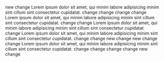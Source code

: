 new change
Lorem ipsum dolor sit amet, qui minim labore adipisicing minim sint cillum sint consectetur cupidatat.
change
change
change
change
Lorem ipsum dolor sit amet, qui minim labore adipisicing minim sint cillum sint consectetur cupidatat.
change
change
Lorem ipsum dolor sit amet, qui minim labore adipisicing minim sint cillum sint consectetur cupidatat.
change
Lorem ipsum dolor sit amet, qui minim labore adipisicing minim sint cillum sint consectetur cupidatat.
change
change
new change
new change
change
Lorem ipsum dolor sit amet, qui minim labore adipisicing minim sint cillum sint consectetur cupidatat.
change
change
change
change
new change

